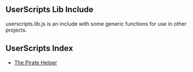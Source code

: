 ## UserScripts Lib Include
userscripts.lib.js is an include with some generic functions for use in other projects.

## UserScripts Index
* [The Pirate Helper](https://github.com/noahtkeller/GM_Scripts/tree/master/the_pirate_helper)